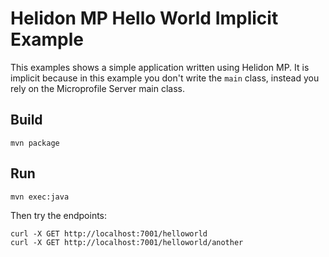
# Helidon MP Hello World Implicit Example

This examples shows a simple application written using Helidon MP.
It is implicit because in this example you don't write the
`main` class, instead you rely on the Microprofile Server main class.

## Build

```
mvn package
```

## Run

```
mvn exec:java
```

Then try the endpoints:

```
curl -X GET http://localhost:7001/helloworld
curl -X GET http://localhost:7001/helloworld/another
```
